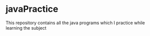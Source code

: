 # javaPractice
This repository contains all the java programs which I practice while learning the subject
